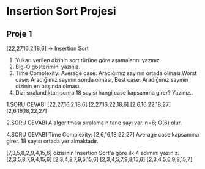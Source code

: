 # Insertion Sort Projesi
## Proje 1
[22,27,16,2,18,6] -> Insertion Sort
1.	Yukarı verilen dizinin sort türüne göre aşamalarını yazınız.
2.	Big-O gösterimini yazınız.
3.	Time Complexity: Average case: Aradığımız sayının ortada olması,Worst case: Aradığımız sayının sonda olması, Best case: Aradığımız sayının dizinin en başında olması.
4.	Dizi sıralandıktan sonra 18 sayısı hangi case kapsamına girer? Yazınız..

1.SORU CEVABI
[22,27,16,2,18,6] 
[2,27,16,22,18,6]
[2,6,16,22,18,27]
[2,6,16,18,22,27]

2.SORU CEVABI
A algoritması sıralama n tane sayı var. n=6; O(6) olur.

4.SORU CEVABI
Time Complexity: [2,6,16,18,22,27] Average case kapsamına girer. 18 sayısı ortada yer almaktadır.

[7,3,5,8,2,9,4,15,6] dizisinin Insertion Sort'a göre ilk 4 adımını yazınız.
[2,3,5,8,7,9,4,15,6]
[2,3,4,8,7,9,5,15,6]
[2,3,4,5,7,9,8,15,6]
[2,3,4,5,6,9,8,15,7]
